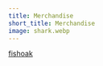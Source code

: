 ```yaml
---
title: Merchandise
short_title: Merchandise
image: shark.webp
---
```


<div id="myShop">
    <a href="https://fishoak.myspreadshop.com">fishoak</a>
</div>

<script>
    var spread_shop_config = {
        shopName: 'fishoak',
        locale: 'us_US',
        prefix: 'https://fishoak.myspreadshop.com',
        baseId: 'myShop'
    };
</script>

<script type="text/javascript"
        src="https://fishoak.myspreadshop.com/shopfiles/shopclient/shopclient.nocache.js">
</script>